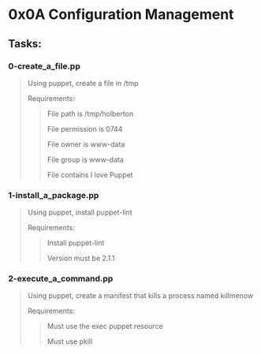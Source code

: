 # 0x0A Configuration Management

## Tasks:

### 0-create_a_file.pp
> Using puppet, create a file in /tmp
>
> Requirements:
>
>> File path is /tmp/holberton
>>
>> File permission is 0744
>>
>> File owner is www-data
>>
>> File group is www-data
>>
>> File contains I love Puppet

### 1-install_a_package.pp
> Using puppet, install puppet-lint
>
> Requirements:
>
>> Install puppet-lint
>>
>> Version must be 2.1.1

### 2-execute_a_command.pp
> Using puppet, create a manifest that kills a process named killmenow
>
> Requirements:
>
>> Must use the exec puppet resource
>>
>> Must use pkill
